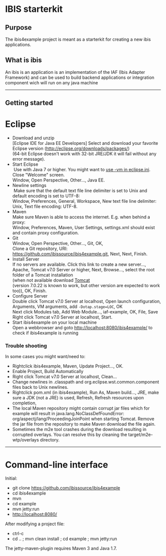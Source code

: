 # IBIS starterkit


## Purpose
The ibis4example project is meant as a starterkit for creating a new ibis applications. 
## What is ibis
An ibis is an application is an implementation of the IAF (Ibis Adapter Framework) and can be used to build backend applications or integration component wich will run on any java machine
*******
## Getting started
Eclipse
=======

+ Download and unzip  
  [Eclipse IDE for Java EE Developers] Select and download your favorite Eclipse version (http://eclipse.org/downloads/packages/)  
  (64-bit Eclipse doesn't work with 32-bit JRE/JDK it will fail without any error message).
+ Start Eclipse  
  Use with Java 7 or higher. 
  You might want to [use -vm in eclipse.ini](http://wiki.eclipse.org/Eclipse.ini#Specifying_the_JVM).  
  Close "Welcome" screen.  
  Window, Open Perspective, Other..., Java EE.  
+ Newline settings  
  Make sure that the default text file line delimiter is set to Unix and default encoding is set to UTF-8:  
  Window, Preferences, General, Workspace, New text file line delimiter: Unix, Text file encoding: UTF-8.
+ Maven  
  Make sure Maven is able to access the internet. E.g. when behind a proxy:  
  Window, Preferences, Maven, User Settings, settings.xml should exist and contain proxy configuration.
+ Git  
  Window, Open Perspective, Other..., Git, OK,  
  Clone a Git repository, URI: https://github.com/ibissource/ibis4example.git, Next, Next, Finish.
+ Install Server  
  If no servers are available. Click this link to create a new server...,  
  Apache, Tomcat v7.0 Server or higher, Next, Browse..., select the root folder of a Tomcat installation  
  (when not available download  [Tomcat](http://tomcat.apache.org/)  
  (version 7.0.22 is known to work, but other version are expected to work too)), OK, Finish.
+ Configure Server  
  Double click Tomcat v7.0 Server at localhost, Open launch configuration, Arguments, VM arguments, add ```-Dotap.stage=LOC```, OK  
  Next click Modules tab, Add Web Module..., iaf-example, OK, File, Save  
  Right click Tomcat v7.0 Server at localhost, Start.
+ Start ibis4example on your local machine  
  Open a webbrowser and goto [http://localhost:8080/ibis4example/](http://localhost:8080/ibis4example/) to check if ibis4example is running

### Trouble shooting
In some cases you might want/need to:
- Rightclick ibis4example, Maven, Update Project..., OK.
- Enable Project, Build Automatically
- Right click Tomcat v7.0 Server at localhost, Clean...
- Change newlines in .classpath and org.eclipse.wst.common.component files
  back to Unix newlines.
- Rightclick pom.xml (in ibis4example), Run As, Maven build..., JRE, make sure a JDK
  (not a JRE) is used, Refresh, Refresh resources upon completion,
- The local Maven repository might contain corrupt jar files which for example
  will result in java.lang.NoClassDefFoundError:
  org/aspectj/lang/ProceedingJoinPoint when starting Tomcat. Remove the jar file
  from the repository to make Maven download the file again.
- Sometimes the m2e tool crashes during the download resulting in corrupted overlays. You can resolve this by cleaning the target/m2e-wtp/overlays directory.

*****

Command-line interface
======================

Initial:

- git clone https://github.com/ibissource/ibis4example
- cd ibis4example
- mvn
- cd example
- mvn jetty:run
- [http://localhost:8080/](http://localhost:8080/)


After modifying a project file:

- ctrl-c
- cd .. ; mvn clean install ; cd example ; mvn jetty:run

The jetty-maven-plugin requires Maven 3 and Java 1.7.
